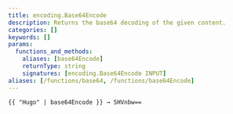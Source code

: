 ```yaml
---
title: encoding.Base64Encode
description: Returns the base64 decoding of the given content.
categories: []
keywords: []
params:
  functions_and_methods:
    aliases: [base64Encode]
    returnType: string
    signatures: [encoding.Base64Encode INPUT]
aliases: [/functions/base64, /functions/base64Encode]
---
```


```go-html-template
{{ "Hugo" | base64Encode }} → SHVnbw==
```
